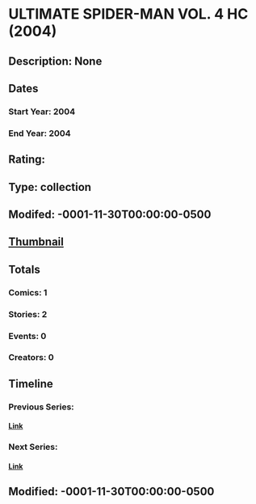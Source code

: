 # ULTIMATE SPIDER-MAN VOL. 4 HC (2004)
## Description: None
## Dates
### Start Year: 2004
### End Year: 2004
## Rating: 
## Type: collection
## Modifed: -0001-11-30T00:00:00-0500
## [Thumbnail](http://i.annihil.us/u/prod/marvel/i/mg/c/a0/4bc666beb64b9.jpg)
## Totals
### Comics: 1
### Stories: 2
### Events: 0
### Creators: 0
## Timeline
### Previous Series: 
#### [Link]()
### Next Series: 
#### [Link]()
## Modified: -0001-11-30T00:00:00-0500
